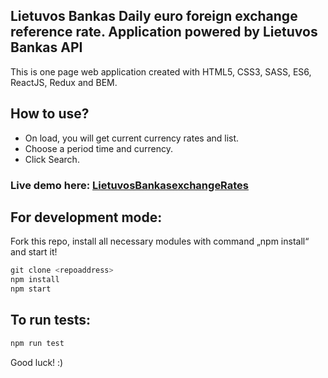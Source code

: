 ## Lietuvos Bankas Daily euro foreign exchange reference rate. Application powered by Lietuvos Bankas API 
This is one page web application created with HTML5, CSS3, SASS, ES6, ReactJS, Redux and BEM.

## How to use?
 - On load, you will get current currency rates and list.
 - Choose a period time and currency.
 - Click Search. 

### Live demo here: [LietuvosBankasexchangeRates](https://mscmnc.github.io/LietuvosBankas)

 
## For development mode:
Fork this repo, install all necessary modules with command „npm install“ and start it! 

```python
git clone <repoaddress>
npm install 
npm start
``` 

## To run tests:

```python
npm run test
``` 

Good luck! :)